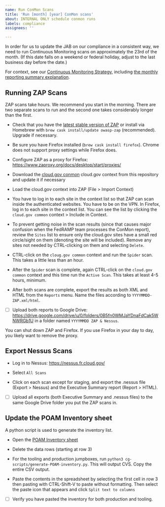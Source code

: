 ```yaml
---
name: Run ConMon Scans
title: 'Run [month] [year] ConMon scans'
about: INTERNAL ONLY schedule conmon runs
labels: compliance
assignees: ''

---
```


In order for us to update the JAB on our compliance in a consistent way, we need to run Continuous Monitoring scans on approximately the 23rd of the month. (If this date falls on a weekend or federal holiday, adjust to the last business day before the date.)

For context, see our [Continuous Monitoring Strategy](https://cloud.gov/docs/ops/continuous-monitoring/), including [the monthly reporting summary explanation](https://cloud.gov/docs/ops/continuous-monitoring/#monthly-reporting-summary). 

## Running ZAP Scans

ZAP scans take hours. We recommend you start in the morning. There are two separate scans to run and the second one takes considerably longer than the first.

- Check that you have the [latest stable version of ZAP](https://www.zaproxy.org/download/) or install via Homebrew with `brew cask install/update owasp-zap` (recommended). Upgrade if necessary.

- Be sure you have Firefox installed (`brew cask install firefox`). Chrome does not support proxy settings while Firefox does.

- Configure ZAP as a proxy for Firefox: https://www.zaproxy.org/docs/desktop/start/proxies/

- Download the [cloud.gov conmon](https://raw.githubusercontent.com/18F/cg-product/master/cloud.gov-conmon.context) cloud.gov context from this repository and update it if necessary

- Load the cloud.gov context into ZAP (File > Import Context)
     
- You have to log in to each site in the context list so that ZAP can scan inside the authenticated websites. You have to be on the VPN. In Firefox, log in to each site in the context list. You can see the list by clicking the `cloud.gov common` context > Include in Context.

- To prevent getting noise in the scan results (since that causes major confusion when the FedRAMP team processes the ConMon report), review the `Sites` list to ensure only the cloud.gov sites have a small red circle/sight on them (denoting the site will be included). Remove any sites not needed by CTRL-clicking on them and selecting `Delete`.

- CTRL-click on the `cloug.gov common` context and run the `Spider` scan.  This takes a little less than an hour.

- After the `Spider` scan is complete, again CTRL-click on the `cloud.gov common` context and this time run the `Active Scan`. This takes at least 4-5 hours, minimum.

- After both scans are complete, export the results as both XML and HTML from the `Reports` menu. Name the files according to `YYYYMMDD-ZAP.xml/html`.

- [ ] Upload both reports to Google Drive: https://drive.google.com/drive/u/0/folders/0B5fn0WMJaYDnaFdCak5WNWRGb1U in a folder named `YYYYMMDD ZAP & Nessus`.

You can shut down ZAP and Firefox. If you use Firefox in your day to day, you likely want to remove the proxy.

## Export Nessus Scans

- Log in to Nessus: https://nessus.fr.cloud.gov/

- Select `All Scans`

- Click on each scan except for staging, and export the .nessus file (Export > Nessus) and the Executive Summary report (Report > HTML).

- [ ] Upload all exports (both Executive Summary and .nessus files) to the same Google Drive folder you put the ZAP scans in.

## Update the POAM Inventory sheet

A python script is used to generate the inventory list.

- Open the [POAM Inventory sheet](https://docs.google.com/spreadsheets/d/1_9Neq8fGO4NdQhsqLXDn445g3GUa1k_FZUrUXc7hulY/edit#gid=1371600163)

- Delete the data rows (starting at row 3)

- For the tooling and production jumpboxes, run `python3 cg-scripts/generate-POAM-inventory.py`. This will output CVS. Copy the entire CSV output.

- Paste the contents in the spreadsheet by selecting the first cell in row 3 then pasting with CTRL-Shift-V to paste without formatting. Then select the paste icon that appears and click `Split text to columns`

- [ ] Verify you have pasted the inventory for both production and tooling.
